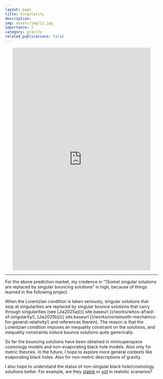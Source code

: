 ```yaml
---
layout: page
title: Singularity
description: 
img: assets/img/12.jpg
importance: 1
category: gravity
related_publications: false
---
```


<iframe src="https://manifold.markets/embed/ttoe/whats-the-status-of-singularity-in" title="What's the status of singularity in the correct theory of quantum gravity (if there is any)" frameborder="0" style="position: relative; left:50%; transform: translateX(-50%); width:90%; height:46rem; max-width: 35rem;"></iframe>

___

For the above prediction market, my credence in "(Some) singular solutions are replaced by singular bouncing solutions" is high, because of things learned in the following project.

When the Lorentzian condition is taken seriously, singular solutions that stop at singularities are replaced by singular bounce solutions that carry through singularities (see [Jia2025a]({{ site.baseurl }}/works/whos-afraid-of-singularity/), [Jia2025b]({{ site.baseurl }}/works/nonsmooth-mechanics-for-general-relativity/) and references therein). The reason is that the Lorentzian condition imposes an inequality constraint on the solutions, and inequality constraints induce bounce solutions quite generically.

So far the bouncing solutions have been obtained in minisuperspace cosmology models and non-evaporating black hole models. Also only for metric theories. In the future, I hope to explore more general contexts like evaporating black holes. Also for non-metric descriptions of gravity.

I also hope to understand the status of non-singular black hole/cosmology solutions better. For example, are they [stable](https://arxiv.org/abs/2209.10612) or [not](https://arxiv.org/abs/2203.14516) in realistic scenarios? 
